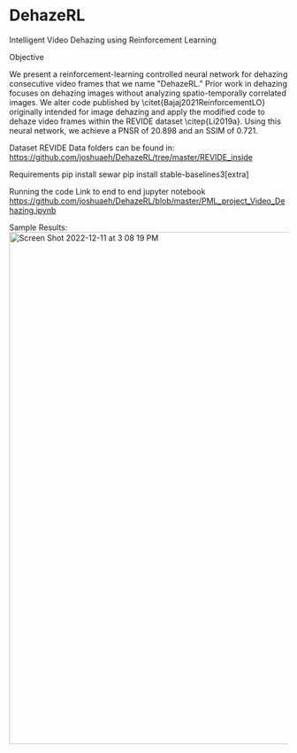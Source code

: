 # DehazeRL
Intelligent Video Dehazing using Reinforcement Learning

Objective

We present a reinforcement-learning controlled neural network for dehazing consecutive video frames that we name "DehazeRL." Prior work in dehazing focuses on dehazing images without analyzing spatio-temporally correlated images. We alter code published by \citet{Bajaj2021ReinforcementLO} originally intended for image dehazing and apply the modified code to dehaze video frames within the REVIDE dataset \citep{Li2019a}. Using this neural network, we achieve a PNSR of 20.898 and an SSIM of 0.721. 

Dataset
REVIDE Data folders can be found in: 
https://github.com/joshuaeh/DehazeRL/tree/master/REVIDE_inside

Requirements
pip install sewar
pip install stable-baselines3[extra]

Running the code
Link to end to end jupyter notebook
https://github.com/joshuaeh/DehazeRL/blob/master/PML_project_Video_Dehazing.ipynb
 
Sample Results:
<img width="926" alt="Screen Shot 2022-12-11 at 3 08 19 PM" src="https://user-images.githubusercontent.com/32895615/206928953-ed44d793-45de-4774-a915-e5cdd7286902.png">


